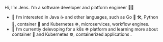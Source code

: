 Hi, I’m Jens. I'm a software developer and platform engineer :technologist:
- 👀 I’m interested in Java :coffee: and other languages, such as Go :hamster: 🛠, Python :snake:, container 🐳 and Kubernetes ☸️, microservices, workflow engines.
- 🌱 I’m currently delevoping for a k8s ☸️ platform and learning more about container 🐳 and Kubernetes ☸️, containerized applications .

<!-- - 📫 How to reach me ... -->

<!---
jetrom/jetrom is a ✨ special ✨ repository because its `README.md` (this file) appears on your GitHub profile.
You can click the Preview link to take a look at your changes.
--->
